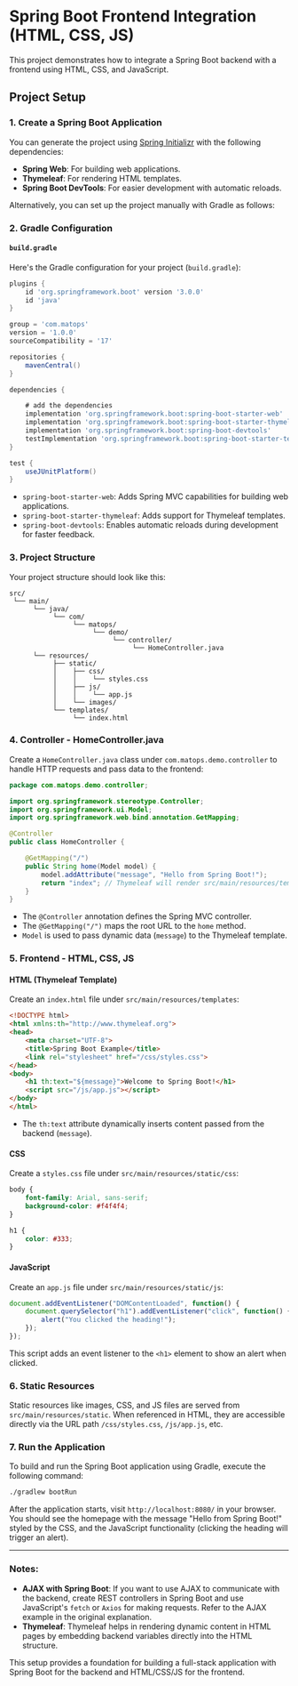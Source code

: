 # Spring Boot Frontend Integration (HTML, CSS, JS)

This project demonstrates how to integrate a Spring Boot backend with a frontend using HTML, CSS, and JavaScript.

## Project Setup

### 1. **Create a Spring Boot Application**

You can generate the project using [Spring Initializr](https://start.spring.io/) with the following dependencies:
- **Spring Web**: For building web applications.
- **Thymeleaf**: For rendering HTML templates.
- **Spring Boot DevTools**: For easier development with automatic reloads.
  
Alternatively, you can set up the project manually with Gradle as follows:

### 2. **Gradle Configuration**

#### `build.gradle`

Here's the Gradle configuration for your project (`build.gradle`):

```gradle
plugins {
    id 'org.springframework.boot' version '3.0.0' 
    id 'java'
}

group = 'com.matops'
version = '1.0.0'
sourceCompatibility = '17'

repositories {
    mavenCentral()
}

dependencies {

    # add the dependencies
    implementation 'org.springframework.boot:spring-boot-starter-web'
    implementation 'org.springframework.boot:spring-boot-starter-thymeleaf'
    implementation 'org.springframework.boot:spring-boot-devtools'
    testImplementation 'org.springframework.boot:spring-boot-starter-test'
}

test {
    useJUnitPlatform()
}
```

- `spring-boot-starter-web`: Adds Spring MVC capabilities for building web applications.
- `spring-boot-starter-thymeleaf`: Adds support for Thymeleaf templates.
- `spring-boot-devtools`: Enables automatic reloads during development for faster feedback.
  
### 3. **Project Structure**

Your project structure should look like this:

```
src/
 └── main/
      └── java/
           └── com/
                └── matops/
                     └── demo/
                          └── controller/
                               └── HomeController.java
      └── resources/
           ├── static/
           │    ├── css/
           │    │    └── styles.css
           │    ├── js/
           │    │    └── app.js
           │    └── images/
           └── templates/
                └── index.html
```

### 4. **Controller - HomeController.java**

Create a `HomeController.java` class under `com.matops.demo.controller` to handle HTTP requests and pass data to the frontend:

```java
package com.matops.demo.controller;

import org.springframework.stereotype.Controller;
import org.springframework.ui.Model;
import org.springframework.web.bind.annotation.GetMapping;

@Controller
public class HomeController {

    @GetMapping("/")
    public String home(Model model) {
        model.addAttribute("message", "Hello from Spring Boot!");
        return "index"; // Thymeleaf will render src/main/resources/templates/index.html
    }
}
```

- The `@Controller` annotation defines the Spring MVC controller.
- The `@GetMapping("/")` maps the root URL to the `home` method.
- `Model` is used to pass dynamic data (`message`) to the Thymeleaf template.

### 5. **Frontend - HTML, CSS, JS**

#### HTML (Thymeleaf Template)

Create an `index.html` file under `src/main/resources/templates`:

```html
<!DOCTYPE html>
<html xmlns:th="http://www.thymeleaf.org">
<head>
    <meta charset="UTF-8">
    <title>Spring Boot Example</title>
    <link rel="stylesheet" href="/css/styles.css">
</head>
<body>
    <h1 th:text="${message}">Welcome to Spring Boot!</h1>
    <script src="/js/app.js"></script>
</body>
</html>
```

- The `th:text` attribute dynamically inserts content passed from the backend (`message`).

#### CSS

Create a `styles.css` file under `src/main/resources/static/css`:

```css
body {
    font-family: Arial, sans-serif;
    background-color: #f4f4f4;
}

h1 {
    color: #333;
}
```

#### JavaScript

Create an `app.js` file under `src/main/resources/static/js`:

```javascript
document.addEventListener("DOMContentLoaded", function() {
    document.querySelector("h1").addEventListener("click", function() {
        alert("You clicked the heading!");
    });
});
```

This script adds an event listener to the `<h1>` element to show an alert when clicked.

### 6. **Static Resources**

Static resources like images, CSS, and JS files are served from `src/main/resources/static`. When referenced in HTML, they are accessible directly via the URL path `/css/styles.css`, `/js/app.js`, etc.

### 7. **Run the Application**

To build and run the Spring Boot application using Gradle, execute the following command:

```bash
./gradlew bootRun
```

After the application starts, visit `http://localhost:8080/` in your browser. You should see the homepage with the message "Hello from Spring Boot!" styled by the CSS, and the JavaScript functionality (clicking the heading will trigger an alert).

---

### Notes:
- **AJAX with Spring Boot**: If you want to use AJAX to communicate with the backend, create REST controllers in Spring Boot and use JavaScript's `fetch` or `Axios` for making requests. Refer to the AJAX example in the original explanation.
- **Thymeleaf**: Thymeleaf helps in rendering dynamic content in HTML pages by embedding backend variables directly into the HTML structure.

This setup provides a foundation for building a full-stack application with Spring Boot for the backend and HTML/CSS/JS for the frontend.